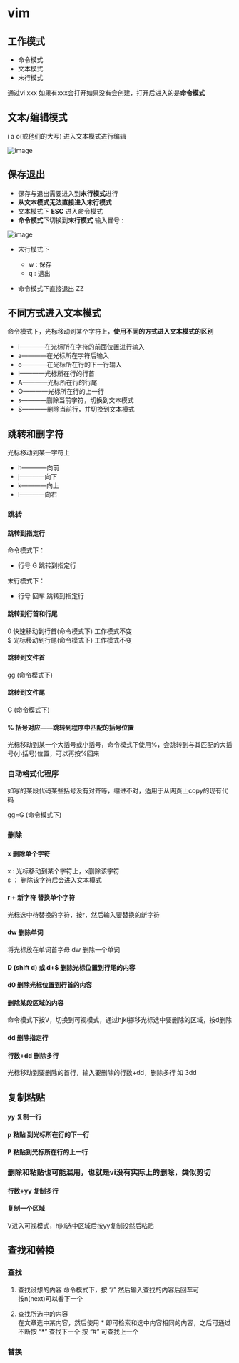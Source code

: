 # vim  

## 工作模式  

* 命令模式
* 文本模式
* 末行模式  

通过vi xxx  如果有xxx会打开如果没有会创建，打开后进入的是**命令模式**  


## 文本/编辑模式  

i a o(或他们的大写) 进入文本模式进行编辑   

![image](https://user-images.githubusercontent.com/58176267/157905185-cb07d9c9-b663-496b-a54b-702866569b4c.png)


## 保存退出  

* 保存与退出需要进入到**末行模式**进行  
* **从文本模式无法直接进入末行模式**  
* 文本模式下 **ESC** 进入命令模式  
* **命令模式**下切换到**末行模式**  输入冒号 :   

![image](https://user-images.githubusercontent.com/58176267/157905115-cae0d30b-f2a1-48c4-a111-eb0f0704f3bd.png)  

* 末行模式下  
    * w : 保存
    * q : 退出  

* 命令模式下直接退出  ZZ  


## 不同方式进入文本模式    

命令模式下，光标移动到某个字符上，**使用不同的方式进入文本模式的区别**  
* i————在光标所在字符的前面位置进行输入  
* a————在光标所在字符后输入    
* o————在光标所在行的下一行输入    
* I————光标所在行的行首  
* A————光标所在行的行尾  
* O————光标所在行的上一行  
* s————删除当前字符，切换到文本模式  
* S————删除当前行，并切换到文本模式  


## 跳转和删字符    

光标移动到某一字符上   

* h————向前  
* j————向下  
* k————向上  
* l————向右  

### 跳转  

#### 跳转到指定行  

命令模式下：  
* 行号 G   跳转到指定行  

末行模式下：  
* 行号 回车  跳转到指定行  


#### 跳转到行首和行尾

0 快速移动到行首(命令模式下)  工作模式不变  
$ 光标移动到行尾(命令模式下)  工作模式不变


#### 跳转到文件首  

gg (命令模式下)  

#### 跳转到文件尾

G (命令模式下) 


#### % 括号对应——跳转到程序中匹配的括号位置  

光标移动到某一个大括号或小括号，命令模式下使用%，会跳转到与其匹配的大括号(小括号)位置，可以再按%回来  

### 自动格式化程序  

如写的某段代码某些括号没有对齐等，缩进不对，适用于从网页上copy的现有代码  

gg=G (命令模式下)

### 删除  

#### x 删除单个字符  
x :  光标移动到某个字符上，x删除该字符  
s ： 删除该字符后会进入文本模式  

#### r + 新字符   替换单个字符  

光标选中待替换的字符，按r，然后输入要替换的新字符  

#### dw 删除单词  
将光标放在单词首字母  dw 删除一个单词  

#### D (shift d) 或 d+$   删除光标位置到行尾的内容

#### d0  删除光标位置到行首的内容


#### 删除某段区域的内容  

命令模式下按V，切换到可视模式，通过hjkl挪移光标选中要删除的区域，按d删除

#### dd 删除指定行  

#### 行数+dd  删除多行  

光标移动到要删除的首行，输入要删除的行数+dd，删除多行  如 3dd

## 复制粘贴  

#### yy 复制一行

#### p 粘贴 到光标所在行的下一行 

#### P 粘贴到光标所在行的上一行  

### 删除和粘贴也可能混用，也就是vi没有实际上的删除，类似剪切  

#### 行数+yy 复制多行  


#### 复制一个区域  

V进入可视模式，hjkl选中区域后按yy复制没然后粘贴  



## 查找和替换  

### 查找  

1. 查找设想的内容
命令模式下，按 “/”   然后输入查找的内容后回车可    
按n(next)可以看下一个  

2. 查找所选中的内容  
在文章选中某内容，然后使用 * 即可检索和选中内容相同的内容，之后可通过不断按 “*” 查找下一个   按 “#” 可查找上一个

### 替换  



